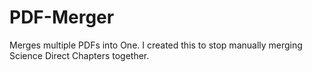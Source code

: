# PDF-Merger
Merges multiple PDFs into One. I created this to stop manually merging Science Direct Chapters together.
